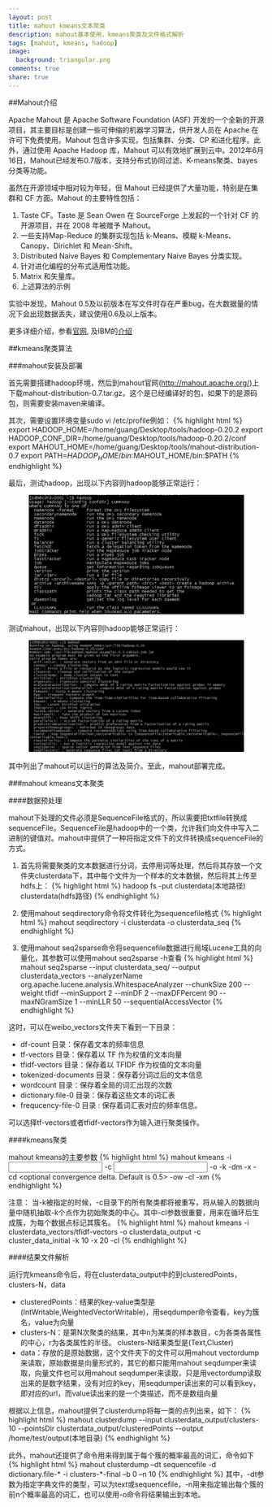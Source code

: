 ```yaml
---
layout: post
title: mahout kmeans文本聚类
description: mahout基本使用，kmeans聚类及文件格式解析
tags: [mahout, kmeans, hadoop]
image:
  background: triangular.png
comments: true
share: true
---
```


##Mahout介绍

Apache Mahout 是 Apache Software Foundation (ASF) 开发的一个全新的开源项目，其主要目标是创建一些可伸缩的机器学习算法，供开发人员在 Apache 在许可下免费使用。Mahout 包含许多实现，包括集群、分类、CP 和进化程序。此外，通过使用 Apache Hadoop 库，Mahout 可以有效地扩展到云中。2012年6月16日，Mahout已经发布0.7版本，支持分布式协同过滤、K-means聚类、bayes分类等功能。

虽然在开源领域中相对较为年轻，但 Mahout 已经提供了大量功能，特别是在集群和 CF 方面。Mahout 的主要特性包括：

1. Taste CF。Taste 是 Sean Owen 在 SourceForge 上发起的一个针对 CF 的开源项目，并在 2008 年被赠予 Mahout。
2. 一些支持Map-Reduce 的集群实现包括 k-Means、模糊 k-Means、Canopy、Dirichlet 和 Mean-Shift。
3. Distributed Naive Bayes 和 Complementary Naive Bayes 分类实现。
4. 针对进化编程的分布式适用性功能。
5. Matrix 和矢量库。
6. 上述算法的示例

实验中发现，Mahout 0.5及以前版本在写文件时存在严重bug，在大数据量的情况下会出现数据丢失，建议使用0.6及以上版本。

更多详细介绍，参看[官网](https://mahout.apache.org/), 及IBM的[介绍](http://www.ibm.com/developerworks/cn/java/j-mahout/)

##kmeans聚类算法

###mahout安装及部署

首先需要搭建hadoop环境，然后到mahout官网(http://mahout.apache.org/)上下载mahout-distribution-0.7.tar.gz，这个是已经编译好的包，如果下的是源码包，则需要安装maven来编译。

其次，需要设置环境变量sudo vi /etc/profile例如：
{% highlight html %}
export HADOOP_HOME=/home/guang/Desktop/tools/hadoop-0.20.2
export HADOOP_CONF_DIR=/home/guang/Desktop/tools/hadoop-0.20.2/conf
export MAHOUT_HOME=/home/guang/Desktop/tools/mahout-distribution-0.7
export PATH=$HADOOP_HOME/bin:$MAHOUT_HOME/bin:$PATH
{% endhighlight %}

最后，测试hadoop，出现以下内容则hadoop能够正常运行：
<figure>
	<img src="/images/mahout-1.jpg" alt="">
</figure>
测试mahout，出现以下内容则hadoop能够正常运行：
<figure>
	<img src="/images/mahout-2.jpg" alt="">
</figure>
其中列出了mahout可以运行的算法及简介。至此，mahout部署完成。

###mahout kmeans文本聚类

####数据预处理

mahout下处理的文件必须是SequenceFile格式的，所以需要把txtfile转换成sequenceFile。SequenceFile是hadoop中的一个类，允许我们向文件中写入二进制的键值对。mahout中提供了一种将指定文件下的文件转换成sequenceFile的方式。

1. 首先将需要聚类的文本数据进行分词，去停用词等处理，然后将其存放一个文件夹clusterdata下，其中每个文件为一个样本的文本数据，然后将其上传至hdfs上：
{% highlight html %}
hadoop fs -put clusterdata(本地路径) clusterdata(hdfs路径)
{% endhighlight %}

2. 使用mahout seqdirectory命令将文件转化为sequencefile格式
{% highlight html %}
mahout seqdirectory -i clusterdata -o clusterdata_seq
{% endhighlight %}

3. 使用mahout seq2sparse命令将sequencefile数据进行局域Lucene工具的向量化，其参数可以使用mahout seq2sparse -h查看
{% highlight html %}
mahout seq2sparse --input clusterdata_seq/ --output clusterdata_vectors --analyzerName org.apache.lucene.analysis.WhitespaceAnalyzer --chunkSize 200 --weight tfidf  --minSupport 2 --minDF 2 --maxDFPercent 90 --maxNGramSize 1 --minLLR 50 --sequentialAccessVector
{% endhighlight %}

这时，可以在weibo_vectors文件夹下看到一下目录：

* df-count 目录：保存着文本的频率信息
* tf-vectors 目录：保存着以 TF 作为权值的文本向量
* tfidf-vectors 目录：保存着以 TFIDF 作为权值的文本向量
* tokenized-documents 目录：保存着分词过后的文本信息
* wordcount 目录：保存着全局的词汇出现的次数
* dictionary.file-0 目录：保存着这些文本的词汇表
* frequcency-file-0 目录 : 保存着词汇表对应的频率信息。

可以选择tf-vectors或者tfidf-vectors作为输入进行聚类操作。

####kmeans聚类

mahout kmeans的主要参数
{% highlight html %}
mahout kmeans 
    -i <input vectors directory> 
    -c <input clusters directory> 
    -o <output working directory> 
    -k <optional number of initial clusters to sample from input vectors> 
    -dm <DistanceMeasure> 
    -x <maximum number of iterations> 
    -cd <optional convergence delta. Default is 0.5> 
    -ow <overwrite output directory if present>
    -cl <run clustering after the iterations have taken place if present>
    -xm <execution method: sequential or mapreduce>
{% endhighlight %}

注意： 当-k被指定的时候，-c目录下的所有聚类都将被重写，将从输入的数据向量中随机抽取-k个点作为初始聚类的中心。其中-cl参数很重要，用来在循环后生成簇，为每个数据点标记其簇名。
{% highlight html %}
mahout kmeans -i clusterdata_vectors/tfidf-vectors -o clusterdata_output -c cluster_data_initial -k 10 -x 20 -cl
{% endhighlight %}

####结果文件解析

运行完kmeans命令后，将在clusterdata_output中的到clusteredPoints，clusters-N，data

- clusteredPoints：结果的key-value类型是(IntWritable,WeightedVectorWritable)，用seqdumper命令查看，key为簇名，value为向量
- clusters-N：是第N次聚类的结果，其中n为某类的样本数目，c为各类各属性的中心，r为各类属性的半径。 clusters-N结果类型是(Text,Cluster)
- data：存放的是原始数据，这个文件夹下的文件可以用mahout vectordump来读取，原始数据是向量形式的，其它的都只能用mahout seqdumper来读取，向量文件也可以用mahout seqdumper来读取，只是用vectordump读取出来的是数字结果，没有对应的key，用seqdumper读出来的可以看到key，即对应的url，而value读出来的是一个类描述，而不是数组向量

根据以上信息，mahout提供了clusterdump将每一类的点列出来，如下：
{% highlight html %}
mahout clusterdump --input clusterdata_output/clusters-10 --pointsDir clusterdata_output/clusteredPoints --output /home/test/output(本地目录)
{% endhighlight %}

此外，mahout还提供了命令用来得到属于每个簇的概率最高的词汇，命令如下
{% highlight html %}
mahout clusterdump –dt sequencefile  -d dictionary.file-* -i clusters-*-final –b 0 –n 10
{% endhighlight %}
其中，-dt参数为指定字典文件的类型，可以为text或sequencefile，-n用来指定输出每个簇的前n个概率最高的词汇，也可以使用-o命令将结果输出到本地。








